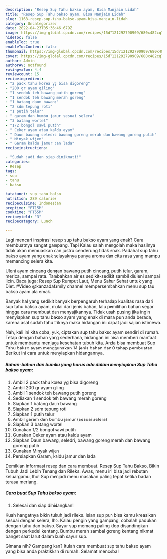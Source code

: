 ```yaml
---
description: "Resep Sup Tahu bakso ayam, Bisa Manjain Lidah"
title: "Resep Sup Tahu bakso ayam, Bisa Manjain Lidah"
slug: 1163-resep-sup-tahu-bakso-ayam-bisa-manjain-lidah
category: Uncategorized
date: 2022-04-23T05:36:46.679Z
image: https://img-global.cpcdn.com/recipes/15d7121292790909/680x482cq70/sup-tahu-bakso-ayam-foto-resep-utama.jpg
hideToc: false
enableToc: true
enableTocContent: false
thumbnail: https://img-global.cpcdn.com/recipes/15d7121292790909/680x482cq70/sup-tahu-bakso-ayam-foto-resep-utama.jpg
cover: https://img-global.cpcdn.com/recipes/15d7121292790909/680x482cq70/sup-tahu-bakso-ayam-foto-resep-utama.jpg
author: Admin
authorAv: notfound
ratingvalue: 4.4
reviewcount: 15
recipeingredient:
- "2 pack tahu korea yg bisa digoreng"
- "200 gr ayam giling"
- "1 sendok teh bawang putih goreng"
- "1 sendok teh bawang merah goreng"
- "1 batang daun bawang"
- "2 sdm tepung roti"
- "1 putih telur"
- " garam dan bumbu jamur sesuai selera"
- "3 batang wortel"
- "1/2 bongol sawi putih"
- " Ceker ayam atau kaldu ayam"
- " Daun bawang seledri bawang goreng merah dan bawang goreng putih"
- " Minyak wijen"
- " Garam kaldu jamur dan lada"
recipeinstructions:

- "Sudah jadi dan siap dinikmati!"
categories:
- Resep
tags:
- sup
- tahu
- bakso

katakunci: sup tahu bakso 
nutrition: 289 calories
recipecuisine: Indonesian
preptime: "PT15M"
cooktime: "PT55M"
recipeyield: "3"
recipecategory: Lunch

---
```



Lagi mencari inspirasi resep sup tahu bakso ayam yang enak? Cara membuatnya sangat gampang. Tapi Kalau salah mengolah maka hasilnya tidak akan memuaskan dan justru cenderung tidak enak. Padahal sup tahu bakso ayam yang enak selayaknya punya aroma dan cita rasa yang mampu memancing selera kita.


Uleni ayam cincang dengan bawang putih cincang, putih telur, garam, merica, sampai rata. Tambahkan air es sedikit-sedikit sambil diuleni sampai licin. Baca juga: Resep Sup Rumput Laut, Menu Sahur Sehat untuk yang Diet. #Video @kanzadafamily channel mempersembahkan menu sup tau bakso ayam ala emak.

Banyak hal yang sedikit banyak berpengaruh terhadap kualitas rasa dari sup tahu bakso ayam, mulai dari jenis bahan, lalu pemilihan bahan segar hingga cara membuat dan menyajikannya. Tidak usah pusing jika ingin menyiapkan sup tahu bakso ayam yang enak di mana pun anda berada, karena asal sudah tahu triknya maka hidangan ini dapat jadi sajian istimewa.


Nah, kali ini kita coba, yuk, ciptakan sup tahu bakso ayam sendiri di rumah. Tetap dengan bahan yang sederhana, hidangan ini bisa memberi manfaat untuk membantu menjaga kesehatan tubuh kita. Anda bisa membuat Sup Tahu bakso ayam menggunakan 14 jenis bahan dan 0 tahap pembuatan. Berikut ini cara untuk menyiapkan hidangannya.

<!--inarticleads1-->

##### Bahan-bahan dan bumbu yang harus ada dalam menyiapkan Sup Tahu bakso ayam:

1. Ambil 2 pack tahu korea yg bisa digoreng
1. Ambil 200 gr ayam giling
1. Ambil 1 sendok teh bawang putih goreng
1. Sediakan 1 sendok teh bawang merah goreng
1. Siapkan 1 batang daun bawang
1. Siapkan 2 sdm tepung roti
1. Siapkan 1 putih telur
1. Ambil  garam dan bumbu jamur (sesuai selera)
1. Siapkan 3 batang wortel
1. Gunakan 1/2 bongol sawi putih
1. Gunakan  Ceker ayam atau kaldu ayam
1. Siapkan  Daun bawang, seledri, bawang goreng merah dan bawang goreng putih
1. Gunakan  Minyak wijen
1. Persiapkan  Garam, kaldu jamur dan lada


Demikian informasi resep dan cara membuat. Resep Sup Tahu Bakso, Bikin Tubuh Jadi Lebih Tenang dan Rileks. Awas, menu ini bisa jadi rebutan keluargamu, lho! Sup menjadi menu masakan paling tepat ketika badan terasa meriang. 

<!--inarticleads2-->

##### Cara buat Sup Tahu bakso ayam:


1. Selesai dan siap dihidangkan!

Kuah hangatnya bikin tubuh jadi rileks. Isian sup pun bisa kamu kreasikan sesuai dengan selera, lho. Kalau pengin yang gampang, cobalah padukan dengan tahu dan bakso. Sayur sup memang paling klop disandingkan dengan perkedel kentang. Bumbu merah sambal goreng kentang nikmat banget saat larut dalam kuah sayur sup. 

Gimana nih? Gampang kan? Itulah cara membuat sup tahu bakso ayam yang bisa anda praktikkan di rumah. Selamat mencoba!
